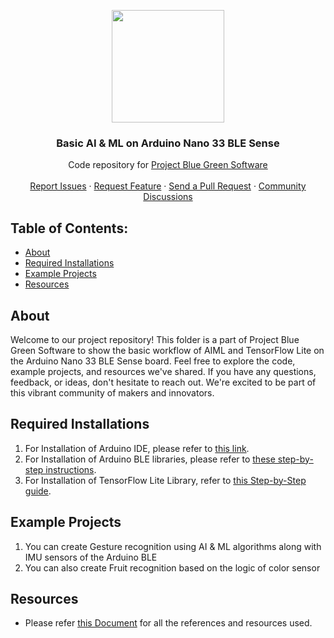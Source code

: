 <p align="center">
    <img src="https://images.emojiterra.com/google/noto-emoji/unicode-15/animated/1f9a0.gif" width="180">
    <h3 align="center">Basic AI & ML on Arduino Nano 33 BLE Sense</h3>
    <p align="center">Code repository for <a href="https://github.com/ProjectBlueGreen/project_blue_green_software">Project Blue Green Software</a>
    <br/>
    <br/>
    <a href="https://github.com/ProjectBlueGreen/project_blue_green_software/issues">Report Issues</a>
    ·
    <a href="https://github.com/ProjectBlueGreen/project_blue_green_software/issues">Request Feature</a>
    ·
    <a href="https://github.com/ProjectBlueGreen/project_blue_green_software/pulls">Send a Pull Request</a>
    ·
    <a href="https://github.com/ProjectBlueGreen/project_blue_green_software/discussions">Community Discussions</a></p>
</p>

## Table of Contents: 
* [About](#about)
* [Required Installations](#required-installations)
* [Example Projects](#example-projects)
* [Resources](#resources)

## About
Welcome to our project repository! This folder is a part of Project Blue Green Software to show the basic workflow of AIML and TensorFlow Lite on the Arduino Nano 33 BLE Sense board.
Feel free to explore the code, example projects, and resources we've shared. If you have any questions, feedback, or ideas, don't hesitate to reach out. We're excited to be part of this vibrant community of makers and innovators.


## Required Installations
1. For Installation of Arduino IDE, please refer to [this link](https://www.arduino.cc/en/software).
2. For Installation of Arduino BLE libraries, please refer to [these step-by-step instructions](https://github.com/ProjectBlueGreen/project_blue_green_software/blob/main/basic_AI_ML_Arduino_Nano_33_BLE_Sense/Sensors%20Testing/Sensor%20Lib%20Testing.md).
3. For Installation of TensorFlow Lite Library, refer to [this Step-by-Step guide](https://github.com/ProjectBlueGreen/project_blue_green_software/blob/main/basic_AI_ML_Arduino_Nano_33_BLE_Sense/TensorFlow%20Lite%20Library%20Installation%20for%20Arduino.md).

## Example Projects
1. You can create Gesture recognition using AI & ML algorithms along with IMU sensors of the Arduino BLE
2. You can also create Fruit recognition based on the logic of color sensor

## Resources
* Please refer [this Document](https://github.com/ProjectBlueGreen/project_blue_green_software/blob/main/basic_AI_ML_Arduino_Nano_33_BLE_Sense/AI_ML%20Resources%20Pastebin.md) for all the references and resources used.

